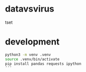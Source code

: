 # datavsvirus
tset

# development

```bash
python3 -m venv .venv
source .venv/bin/activate
pip install pandas requests ipython
´´´

